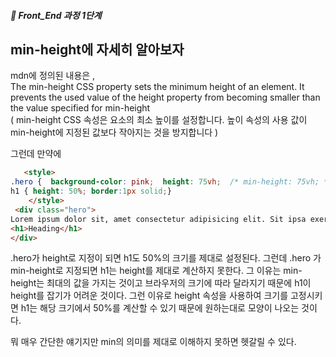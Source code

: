 ##### 🍑  Front_End 과정 1단계 


## min-height에 자세히 알아보자
mdn에 정의된 내용은 ,  
The min-height CSS property sets the minimum height of an element. It prevents the used value of the height property from becoming smaller than the value specified for min-height   
( min-height CSS 속성은 요소의 최소 높이를 설정합니다. 높이 속성의 사용 값이 min-height에 지정된 값보다 작아지는 것을 방지합니다 )

그런데 만약에 
```html
   <style>
.hero {  background-color: pink;  height: 75vh;  /* min-height: 75vh; */  }
h1 { height: 50%; border:1px solid;}
    </style>
 <div class="hero">
Lorem ipsum dolor sit, amet consectetur adipisicing elit. Sit ipsa exercitationem veniam quisquam ex, culpa debitis at maiores, quia inventore recusandae hic asperiores quos perspiciatis dolorum! Minus cum voluptatem odit!
<h1>Heading</h1>
</div>
```
.hero가 height로 지정이 되면 h1도 50%의 크기를 제대로 설정된다. 그런데 .hero 가 min-height로 지정되면 h1는 height를 제대로 계산하지 못한다. 
그 이유는 min-height는 최대의 값을 가지는 것이고 브라우저의 크기에 따라 달라지기 때문에 h1이 height를 잡기가 어려운 것이다. 
그런 이유로 height 속성을 사용하여 크기를 고정시키면 h1는 해당 크기에서 50%를 계산할 수 있기 때문에 원하는대로 모양이 나오는 것이다. 

뭐 매우 간단한 얘기지만 min의 의미를 제대로 이해하지 못하면 헷갈릴 수 있다.   
